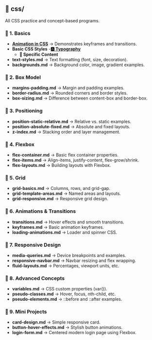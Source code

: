 ## 📂 css/
All CSS practice and concept-based programs.

### 📁 1. Basics
- **[Animation in CSS](./Basics/animation.md)** → Demonstrates keyframes and transitions.
- **Basic CSS Styles**
  -[**🅰️ Typography**](https://github.com/Hemachandharn/FSWD_Learnings/tree/b536db799a2bcd05016c1b59095cb70b9ceaeb39/CSS/BASIC%20CSS%20STYLE/CSS%20TYPOGRAPHY%20PROPERTIES)
  - **🎯 Specific Content**
- **text-styles.md** → Text formatting (font, size, decoration).
- **backgrounds.md** → Background color, image, gradient examples.

### 📁 2. Box Model
- **margins-padding.md** → Margin and padding examples.
- **border-radius.md** → Rounded corners and border styles.
- **box-sizing.md** → Difference between content-box and border-box.

### 📁 3. Positioning
- **position-static-relative.md** → Relative vs. static examples.
- **position-absolute-fixed.md** → Absolute and fixed layouts.
- **z-index.md** → Stacking order and layer management.

### 📁 4. Flexbox
- **flex-container.md** → Basic flex container properties.
- **flex-items.md** → Align-items, justify-content, flex-grow/shrink.
- **flex-layouts.md** → Building layouts with Flexbox.

### 📁 5. Grid
- **grid-basics.md** → Columns, rows, and grid-gap.
- **grid-template-areas.md** → Named areas and layouts.
- **grid-responsive.md** → Responsive grid design.

### 📁 6. Animations & Transitions
- **transitions.md** → Hover effects and smooth transitions.
- **keyframes.md** → Basic animation keyframes.
- **loading-animations.md** → Loader and spinner CSS.

### 📁 7. Responsive Design
- **media-queries.md** → Device breakpoints and examples.
- **responsive-navbar.md** → Navbar resizing and flex wrapping.
- **fluid-layouts.md** → Percentages, viewport units, etc.

### 📁 8. Advanced Concepts
- **variables.md** → CSS custom properties (var()).
- **pseudo-classes.md** → Hover, focus, nth-child, etc.
- **pseudo-elements.md** → ::before and ::after examples.

### 📁 9. Mini Projects
- **card-design.md** → Simple responsive card.
- **button-hover-effects.md** → Stylish button animations.
- **login-form.md** → Centered modern login page using Flexbox.


